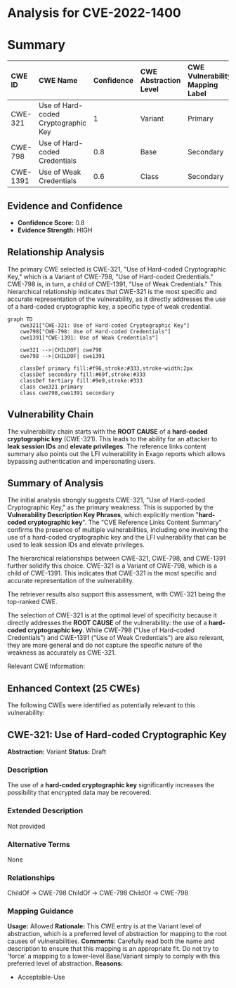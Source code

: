 # Analysis for CVE-2022-1400

# Summary
| CWE ID  | CWE Name                                                        | Confidence | CWE Abstraction Level | CWE Vulnerability Mapping Label | CWE-Vulnerability Mapping Notes |
| :-------- | :-------------------------------------------------------------- | :--------- | :-------------------- | :------------------------------ | :------------------------------ |
| CWE-321   | Use of Hard-coded Cryptographic Key                            | 1          | Variant               | Primary                         | Allowed                       |
| CWE-798   | Use of Hard-coded Credentials                                   | 0.8        | Base                  | Secondary                       | Allowed                       |
| CWE-1391  | Use of Weak Credentials                                         | 0.6        | Class                 | Secondary                       | Allowed-with-Review           |

## Evidence and Confidence

*   **Confidence Score:** 0.8
*   **Evidence Strength:** HIGH

## Relationship Analysis
The primary CWE selected is CWE-321, "Use of Hard-coded Cryptographic Key," which is a Variant of CWE-798, "Use of Hard-coded Credentials." CWE-798 is, in turn, a child of CWE-1391, "Use of Weak Credentials." This hierarchical relationship indicates that CWE-321 is the most specific and accurate representation of the vulnerability, as it directly addresses the use of a hard-coded cryptographic key, a specific type of weak credential.

```mermaid
graph TD
    cwe321["CWE-321: Use of Hard-coded Cryptographic Key"]
    cwe798["CWE-798: Use of Hard-coded Credentials"]
    cwe1391["CWE-1391: Use of Weak Credentials"]
    
    cwe321 -->|CHILDOF| cwe798
    cwe798 -->|CHILDOF| cwe1391
    
    classDef primary fill:#f96,stroke:#333,stroke-width:2px
    classDef secondary fill:#69f,stroke:#333
    classDef tertiary fill:#9e9,stroke:#333
    class cwe321 primary
    class cwe798,cwe1391 secondary
```

## Vulnerability Chain
The vulnerability chain starts with the **ROOT CAUSE** of a **hard-coded cryptographic key** (CWE-321). This leads to the ability for an attacker to **leak session IDs** and **elevate privileges**. The reference links content summary also points out the LFI vulnerability in Exago reports which allows bypassing authentication and impersonating users.

## Summary of Analysis
The initial analysis strongly suggests CWE-321, "Use of Hard-coded Cryptographic Key," as the primary weakness. This is supported by the **Vulnerability Description Key Phrases**, which explicitly mention "**hard-coded cryptographic key**". The "CVE Reference Links Content Summary" confirms the presence of multiple vulnerabilities, including one involving the use of a hard-coded cryptographic key and the LFI vulnerability that can be used to leak session IDs and elevate privileges.

The hierarchical relationships between CWE-321, CWE-798, and CWE-1391 further solidify this choice. CWE-321 is a Variant of CWE-798, which is a child of CWE-1391. This indicates that CWE-321 is the most specific and accurate representation of the vulnerability.

The retriever results also support this assessment, with CWE-321 being the top-ranked CWE.

The selection of CWE-321 is at the optimal level of specificity because it directly addresses the **ROOT CAUSE** of the vulnerability: the use of a **hard-coded cryptographic key**. While CWE-798 ("Use of Hard-coded Credentials") and CWE-1391 ("Use of Weak Credentials") are also relevant, they are more general and do not capture the specific nature of the weakness as accurately as CWE-321.

Relevant CWE Information:

## Enhanced Context (25 CWEs)
The following CWEs were identified as potentially relevant to this vulnerability:

## CWE-321: Use of Hard-coded Cryptographic Key
**Abstraction:** Variant
**Status:** Draft

### Description
The use of a **hard-coded cryptographic key** significantly increases the possibility that encrypted data may be recovered.

### Extended Description
Not provided

### Alternative Terms
None

### Relationships
ChildOf -> CWE-798
ChildOf -> CWE-798
ChildOf -> CWE-798

### Mapping Guidance
**Usage:** Allowed
**Rationale:** This CWE entry is at the Variant level of abstraction, which is a preferred level of abstraction for mapping to the root causes of vulnerabilities.
**Comments:** Carefully read both the name and description to ensure that this mapping is an appropriate fit. Do not try to 'force' a mapping to a lower-level Base/Variant simply to comply with this preferred level of abstraction.
**Reasons:**
- Acceptable-Use